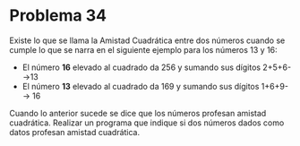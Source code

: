<h1>Problema 34</h1>
<p1>Existe lo que se llama la Amistad Cuadrática entre dos números cuando se cumple lo que se narra en el siguiente ejemplo para los números 13 y 16:</p1>

<ul>
    <li>El número <strong>16</strong> elevado al cuadrado da 256 y sumando sus dígitos 2+5+6-->13</li>
    <li>El número <strong>13</strong> elevado al cuadrado da 169 y sumando sus dígitos 1+6+9--> 16</li>
</ul>

<p2>Cuando lo anterior sucede se dice que los números profesan amistad cuadrática. Realizar un programa que indique si dos números dados como datos profesan amistad cuadrática.</p2>